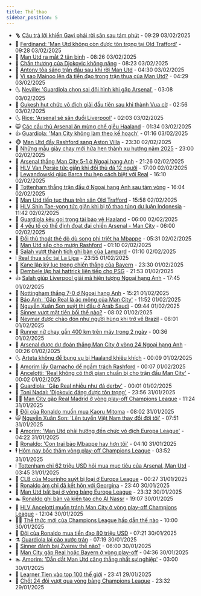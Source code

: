 ```yaml
---
title: Thể thao
sidebar_position: 5
---
```


<!-- vnexpress-the-thao:START -->
- 🪜 [Câu trả lời khiến Gavi phải rời sân sau tám phút](https://vnexpress.net/cau-tra-loi-khien-gavi-phai-roi-san-sau-tam-phut-4845288.html) - 09:29 03/02/2025
- 🦩 [Ferdinand: &#39;Man Utd không còn được tôn trọng tại Old Trafford&#39;](https://vnexpress.net/ferdinand-man-utd-khong-con-duoc-ton-trong-tai-old-trafford-4845232.html) - 09:28 03/02/2025
- 🧰 [Man Utd ra mắt 2 tân binh](https://vnexpress.net/man-utd-ra-mat-2-tan-binh-4845272.html) - 08:26 03/02/2025
- 🤗 [Chấn thương của Djokovic không nặng](https://vnexpress.net/chan-thuong-cua-djokovic-khong-nang-4845311.html) - 08:23 03/02/2025
- 🥳 [Antony tỏa sáng trận đầu sau khi rời Man Utd](https://vnexpress.net/antony-toa-sang-tran-dau-sau-khi-roi-man-utd-4845233.html) - 04:30 03/02/2025
- 🦣 [Vì sao Mainoo lên đá tiền đạo trong trận thua của Man Utd?](https://vnexpress.net/vi-sao-mainoo-len-da-tien-dao-trong-tran-thua-cua-man-utd-4845251.html) - 04:29 03/02/2025
- 🌜 [Neville: &#39;Guardiola chọn sai đội hình khi gặp Arsenal&#39;](https://vnexpress.net/neville-guardiola-chon-sai-doi-hinh-khi-gap-arsenal-4845140.html) - 03:08 03/02/2025
- 🫶 [Gukesh hụt chức vô địch giải đầu tiên sau khi thành Vua cờ](https://vnexpress.net/gukesh-hut-chuc-vo-dich-giai-dau-tien-sau-khi-thanh-vua-co-4845163.html) - 02:56 03/02/2025
- 🌜 [Rice: &#39;Arsenal sẽ săn đuổi Liverpool&#39;](https://vnexpress.net/rice-arsenal-se-san-duoi-liverpool-4845141.html) - 02:03 03/02/2025
- 😺 [Các cầu thủ Arsenal ăn mừng chế giễu Haaland](https://vnexpress.net/cac-cau-thu-arsenal-an-mung-che-gieu-haaland-4845094.html) - 01:34 03/02/2025
- 👍 [Guardiola: &#39;Man City không làm theo kế hoạch&#39;](https://vnexpress.net/guardiola-man-city-khong-lam-theo-ke-hoach-4845118.html) - 01:16 03/02/2025
- 🐵 [Man Utd đẩy Rashford sang Aston Villa](https://vnexpress.net/man-utd-day-rashford-sang-aston-villa-4845090.html) - 23:30 02/02/2025
- 💫 [Những mẫu giày chạy mới hứa hẹn thành xu hướng năm 2025](https://vnexpress.net/nhung-mau-giay-chay-moi-hua-hen-thanh-xu-huong-nam-2025-4845043.html) - 23:00 02/02/2025
- 🦆 [Arsenal thắng Man City 5-1 ở Ngoại hạng Anh](https://vnexpress.net/arsenal-thang-man-city-5-1-o-ngoai-hang-anh-4845081.html) - 21:26 02/02/2025
- 🙉 [HLV Van Persie tức giận khi đối thủ đá 12 người](https://vnexpress.net/hlv-van-persie-tuc-gian-khi-doi-thu-da-12-nguoi-4845039.html) - 17:00 02/02/2025
- 📝 [Lewandowski giúp Barca thu hẹp cách biệt với Real](https://vnexpress.net/lewandowski-giup-barca-thu-hep-cach-biet-voi-real-4845056.html) - 16:10 02/02/2025
- 💯 [Tottenham thắng trận đầu ở Ngoại hạng Anh sau tám vòng](https://vnexpress.net/tottenham-thang-tran-dau-o-ngoai-hang-anh-sau-tam-vong-4845076.html) - 16:04 02/02/2025
- 🌈 [Man Utd tiếp tục thua trên sân Old Trafford](https://vnexpress.net/man-utd-tiep-tuc-thua-tren-san-old-trafford-4845074.html) - 15:58 02/02/2025
- 🦩 [HLV Shin Tae-yong tức giận khi bị tố thao túng dư luận Indonesia](https://vnexpress.net/hlv-shin-tae-yong-tuc-gian-khi-bi-to-thao-tung-du-luan-indonesia-4845035.html) - 11:42 02/02/2025
- 🐲 [Guardiola kêu gọi trọng tài bảo vệ Haaland](https://vnexpress.net/guardiola-keu-goi-trong-tai-bao-ve-haaland-4844969.html) - 06:00 02/02/2025
- 🌁 [4 yếu tố có thể định đoạt đại chiến Arsenal - Man City](https://vnexpress.net/4-yeu-to-co-the-dinh-doat-dai-chien-arsenal-man-city-4844707.html) - 06:00 02/02/2025
- 💯 [Đối thủ thoát thẻ đỏ dù song phi triệt hạ Mbappe](https://vnexpress.net/doi-thu-thoat-the-do-du-song-phi-triet-ha-mbappe-4844939.html) - 05:31 02/02/2025
- 🌝 [Man Utd sắp cho mượn Rashford](https://vnexpress.net/man-utd-sap-cho-muon-rashford-4844899.html) - 01:10 02/02/2025
- 🤖 [Salah vượt thành tích ghi bàn của Lampard](https://vnexpress.net/salah-vuot-thanh-tich-ghi-ban-cua-lampard-4844895.html) - 01:10 02/02/2025
- 🕯 [Real thua sốc tại La Liga](https://vnexpress.net/real-thua-soc-tai-la-liga-4844904.html) - 23:55 01/02/2025
- 🧰 [Kane lập kỷ lục trong chiến thắng của Bayern](https://vnexpress.net/kane-lap-ky-luc-trong-chien-thang-cua-bayern-4844892.html) - 23:30 01/02/2025
- 🥳 [Dembele lập hai hattrick liên tiếp cho PSG](https://vnexpress.net/dembele-lap-hai-hattrick-lien-tiep-cho-psg-4844893.html) - 21:53 01/02/2025
- 👍 [Salah giúp Liverpool giải mã hiện tượng Ngoại hạng Anh](https://vnexpress.net/salah-giup-liverpool-giai-ma-hien-tuong-ngoai-hang-anh-4844889.html) - 17:45 01/02/2025
- 💪 [Nottingham thắng 7-0 ở Ngoại hạng Anh](https://vnexpress.net/nottingham-thang-7-0-o-ngoai-hang-anh-4844877.html) - 15:21 01/02/2025
- 👹 [Báo Anh: &#39;Gặp Real là ác mộng của Man City&#39;](https://vnexpress.net/bao-anh-gap-real-la-ac-mong-cua-man-city-4844852.html) - 11:52 01/02/2025
- 🧰 [Nguyễn Xuân Son suýt thi đấu ở Arab Saudi](https://vnexpress.net/nguyen-xuan-son-suyt-thi-dau-o-arab-saudi-4844842.html) - 09:44 01/02/2025
- 🚀 [Sinner vượt mặt tiền bối thế nào?](https://vnexpress.net/sinner-vuot-mat-tien-boi-the-nao-4844648.html) - 08:02 01/02/2025
- 🎃 [Neymar được chào đón như người hùng khi trở về Brazil](https://vnexpress.net/neymar-duoc-chao-don-nhu-nguoi-hung-khi-tro-ve-brazil-4844780.html) - 08:01 01/02/2025
- 🧰 [Runner nữ chạy gần 400 km trên máy trong 2 ngày](https://vnexpress.net/runner-nu-chay-gan-400-km-tren-may-trong-2-ngay-4844672.html) - 00:36 01/02/2025
- 👀 [Arsenal được dự đoán thắng Man City ở vòng 24 Ngoại hạng Anh](https://vnexpress.net/arsenal-duoc-du-doan-thang-man-city-o-vong-24-ngoai-hang-anh-4844650.html) - 00:26 01/02/2025
- 🌜 [Arteta không để bụng vụ bị Haaland khiêu khích](https://vnexpress.net/arteta-khong-de-bung-vu-bi-haaland-khieu-khich-4844701.html) - 00:09 01/02/2025
- 🫶 [Amorim lấy Garnacho để ngầm trách Rashford](https://vnexpress.net/amorim-lay-garnacho-de-ngam-trach-rashford-4844703.html) - 00:07 01/02/2025
- 🦄 [Ancelotti: &#39;Real không có thời gian chuẩn bị cho trận đấu Man City&#39;](https://vnexpress.net/ancelotti-real-khong-co-thoi-gian-chuan-bi-cho-tran-dau-man-city-4844695.html) - 00:02 01/02/2025
- 🥳 [Guardiola: &#39;Gặp Real nhiều như đá derby&#39;](https://vnexpress.net/guardiola-gap-real-nhieu-nhu-da-derby-4844693.html) - 00:01 01/02/2025
- 🐲 [Toni Nadal: &#39;Djokovic đáng được tôn trọng&#39;](https://vnexpress.net/toni-nadal-djokovic-dang-duoc-ton-trong-4844651.html) - 23:56 31/01/2025
- 🧑‍🏫 [Man City gặp Real Madrid ở vòng play-off Champions League](https://vnexpress.net/man-city-gap-real-madrid-o-vong-play-off-champions-league-4844655.html) - 11:24 31/01/2025
- 🤔 [Đội của Ronaldo muốn mua Kaoru Mitoma](https://vnexpress.net/doi-cua-ronaldo-muon-mua-kaoru-mitoma-4844536.html) - 08:02 31/01/2025
- 😺 [Nguyễn Xuân Son: &#39;Lên tuyển Việt Nam thay đổi đời tôi&#39;](https://vnexpress.net/nguyen-xuan-son-len-tuyen-viet-nam-thay-doi-doi-toi-4844613.html) - 07:51 31/01/2025
- 💪 [Amorim: &#39;Man Utd phải hướng đến chức vô địch Europa League&#39;](https://vnexpress.net/amorim-man-utd-phai-huong-den-chuc-vo-dich-europa-league-4844544.html) - 04:22 31/01/2025
- 💼 [Ronaldo: &#39;Con trai bảo Mbappe hay hơn tôi&#39;](https://vnexpress.net/ronaldo-con-trai-bao-mbappe-hay-hon-toi-4844572.html) - 04:10 31/01/2025
- 🕴 [Hôm nay bốc thăm vòng play-off Champions League](https://vnexpress.net/hom-nay-boc-tham-vong-play-off-champions-league-4844547.html) - 03:52 31/01/2025
- 🕯 [Tottenham chi 62 triệu USD hỏi mua mục tiêu của Arsenal, Man Utd](https://vnexpress.net/tottenham-chi-62-trieu-usd-hoi-mua-muc-tieu-cua-arsenal-man-utd-4844565.html) - 03:45 31/01/2025
- 📝 [CLB của Mourinho suýt bị loại ở Europa League](https://vnexpress.net/clb-cua-mourinho-suyt-bi-loai-o-europa-league-4844519.html) - 00:27 31/01/2025
- 🧐 [Ronaldo ám chỉ đã kết hôn với Georgina](https://vnexpress.net/ronaldo-am-chi-da-ket-hon-voi-georgina-4844512.html) - 23:40 30/01/2025
- 🙉 [Man Utd bất bại ở vòng bảng Europa League](https://vnexpress.net/man-utd-bat-bai-o-vong-bang-europa-league-4844516.html) - 23:32 30/01/2025
- 🏊 [Ronaldo ghi bàn và kiến tạo cho Al Nassr](https://vnexpress.net/ronaldo-ghi-ban-va-kien-tao-cho-al-nassr-4844509.html) - 19:07 30/01/2025
- 🌊 [HLV Ancelotti muốn tránh Man City ở vòng play-off Champions League](https://vnexpress.net/hlv-ancelotti-muon-tranh-man-city-o-vong-play-off-champions-league-4844432.html) - 12:04 30/01/2025
- 👨‍🏫 [Thể thức mới của Champions League hấp dẫn thế nào](https://vnexpress.net/the-thuc-moi-cua-champions-league-hap-dan-the-nao-4844400.html) - 10:00 30/01/2025
- 🥷 [Đội của Ronaldo mua tiền đạo 80 triệu USD](https://vnexpress.net/doi-cua-ronaldo-mua-tien-dao-80-trieu-usd-4844375.html) - 07:21 30/01/2025
- ⚗️ [Guardiola lại cào xước trán](https://vnexpress.net/guardiola-lai-cao-xuoc-tran-4844365.html) - 07:19 30/01/2025
- 🌮 [Sinner đánh bại Zverev thế nào?](https://vnexpress.net/sinner-danh-bai-zverev-the-nao-4844264.html) - 06:00 30/01/2025
- 🤩 [Man City gặp Real hoặc Bayern ở vòng play-off](https://vnexpress.net/man-city-gap-real-hoac-bayern-o-vong-play-off-4844342.html) - 04:36 30/01/2025
- 🏊 [Amorim: &#39;Dẫn dắt Man Utd căng thẳng nhất sự nghiệp&#39;](https://vnexpress.net/amorim-dan-dat-man-utd-cang-thang-nhat-su-nghiep-4844330.html) - 03:00 30/01/2025
- 🐎 [Learner Tien vào top 100 thế giới](https://vnexpress.net/learner-tien-vao-top-100-the-gioi-4844329.html) - 23:41 29/01/2025
- 💫 [Chốt 24 đội vượt qua vòng bảng Champions League](https://vnexpress.net/chot-24-doi-vuot-qua-vong-bang-champions-league-4844335.html) - 23:32 29/01/2025<!-- vnexpress-the-thao:END -->
